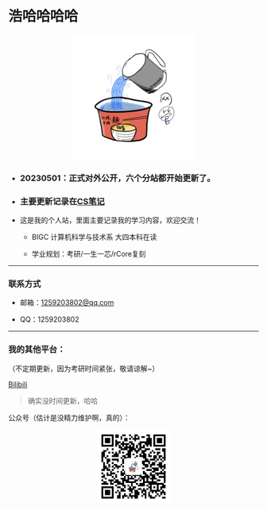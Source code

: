 # 浩哈哈哈哈

<div align="center">
	<img src="./pic/haohaha.PNG" width="250px">
</div>

- ### 20230501：正式对外公开，六个分站都开始更新了。

- ### 主要更新记录在[CS笔记](https://cs.haohaha.cn)

- 这是我的个人站，里面主要记录我的学习内容，欢迎交流！

  - BIGC 计算机科学与技术系 大四本科在读

  - 学业规划：考研/一生一芯/rCore复刻

---

### 联系方式

  - 邮箱：1259203802@qq.com

  - QQ：1259203802

---

### 我的其他平台：

（不定期更新，因为考研时间紧张，敬请谅解~）

[Bilibili](https://space.bilibili.com/1436476753)

> 确实没时间更新，哈哈

公众号（估计是没精力维护啊，真的）：

<div align="center">
	<img src="./pic/QRCode.jpg" width="150px">
</div>

